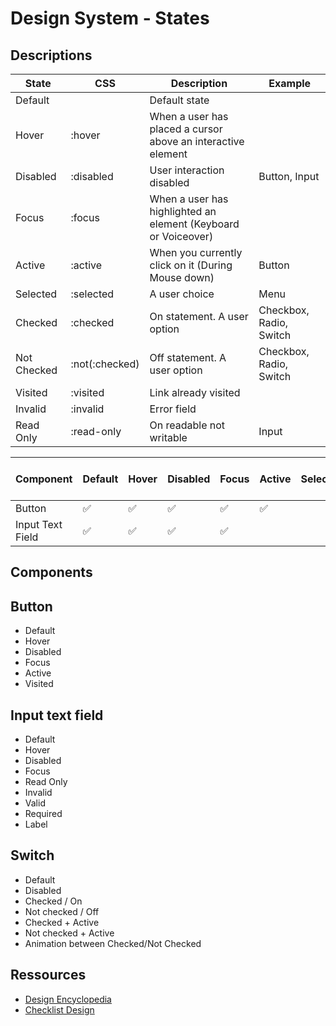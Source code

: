 # Design System - States

## Descriptions

|State|CSS|Description|Example|
|---|---|---|---|
|Default||Default state||
|Hover|:hover|When a user has placed a cursor above an interactive element||
|Disabled|:disabled|User interaction disabled|Button, Input|
|Focus|:focus|When a user has highlighted an element (Keyboard or Voiceover)||
|Active|:active|When you currently click on it (During Mouse down) |Button|
|Selected|:selected|A user choice|Menu|
|Checked|:checked|On statement. A user option|Checkbox, Radio, Switch|
|Not Checked|:not(:checked)| Off statement. A user option|Checkbox, Radio, Switch|
|Visited|:visited|Link already visited||
|Invalid|:invalid|Error field||
|Read Only|:read-only|On readable not writable|Input|

|Component|Default|Hover|Disabled|Focus|Active|Selected|Checked / Not Checked|Visited|Valid / Invalid|Read Only|
|---|---|---|---|---|---|---|---|---|---|---|
|Button|✅|✅|✅|✅|✅|||✅|||
|Input Text Field|✅|✅|✅|✅|||||✅|✅|

## Components

## Button

- Default
- Hover
- Disabled
- Focus
- Active
- Visited

## Input text field

- Default
- Hover
- Disabled
- Focus
- Read Only
- Invalid 
- Valid
- Required
- Label

## Switch

- Default
- Disabled
- Checked / On
- Not checked / Off
- Checked + Active
- Not checked + Active
- Animation between Checked/Not Checked

## Ressources

- [Design Encyclopedia](https://www.designencyclopedia.io/)
- [Checklist Design](https://www.checklist.design/)
